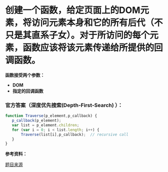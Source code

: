 # 创建一个函数，给定页面上的DOM元素，将访问元素本身和它的所有后代（不只是其直系子女）。对于所访问的每个元素，函数应该将该元素传递给所提供的回调函数。

**函数接受两个参数：**
- **DOM**
- **指定的回调函数**

### 官方答案（深度优先搜索(Depth-First-Search) ）：

```js
function Traverse(p_element,p_callback) {
   p_callback(p_element);
   var list = p_element.children;
   for (var i = 0; i < list.length; i++) {
       Traverse(list[i],p_callback);  // recursive call
   }
}
```


**参考资料：**

[题目来源](https://www.toptal.com/javascript/interview-questions)